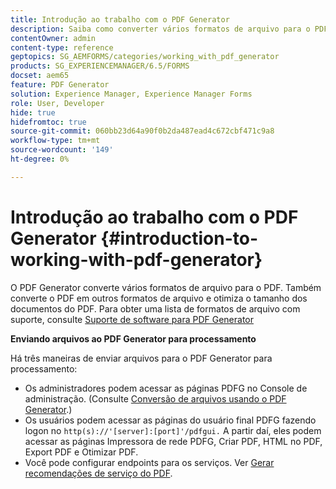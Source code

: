 ```yaml
---
title: Introdução ao trabalho com o PDF Generator
description: Saiba como converter vários formatos de arquivo para o PDF. Também converte o PDF em outros formatos de arquivo e otimiza o tamanho dos documentos do PDF.
contentOwner: admin
content-type: reference
geptopics: SG_AEMFORMS/categories/working_with_pdf_generator
products: SG_EXPERIENCEMANAGER/6.5/FORMS
docset: aem65
feature: PDF Generator
solution: Experience Manager, Experience Manager Forms
role: User, Developer
hide: true
hidefromtoc: true
source-git-commit: 060bb23d64a90f0b2da487ead4c672cbf471c9a8
workflow-type: tm+mt
source-wordcount: '149'
ht-degree: 0%

---
```


# Introdução ao trabalho com o PDF Generator {#introduction-to-working-with-pdf-generator}

O PDF Generator converte vários formatos de arquivo para o PDF. Também converte o PDF em outros formatos de arquivo e otimiza o tamanho dos documentos do PDF. Para obter uma lista de formatos de arquivo com suporte, consulte [Suporte de software para PDF Generator](/help/sites-deploying/technical-requirements.md)

**Enviando arquivos ao PDF Generator para processamento**

Há três maneiras de enviar arquivos para o PDF Generator para processamento:

* Os administradores podem acessar as páginas PDFG no Console de administração. (Consulte [Conversão de arquivos usando o PDF Generator](/help/forms/using/admin-help/converting-files-using-pdf-generator.md).)
* Os usuários podem acessar as páginas do usuário final PDFG fazendo logon no `http(s)://'[server]:[port]'/pdfgui.` A partir daí, eles podem acessar as páginas Impressora de rede PDFG, Criar PDF, HTML no PDF, Export PDF e Otimizar PDF.
* Você pode configurar endpoints para os serviços. Ver <!--Fix broken link to Managing Endpoints --> [Gerar recomendações de serviço do PDF](configuring-watched-folder-endpoints.md#generate-pdf-service-recommendations).
